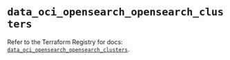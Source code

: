 # `data_oci_opensearch_opensearch_clusters`

Refer to the Terraform Registry for docs: [`data_oci_opensearch_opensearch_clusters`](https://registry.terraform.io/providers/oracle/oci/6.18.0/docs/data-sources/opensearch_opensearch_clusters).
